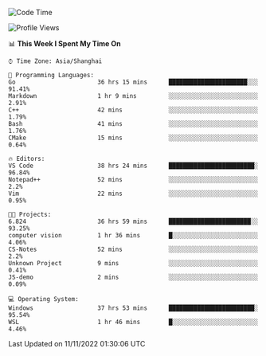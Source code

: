 <!--START_SECTION:waka-->
![Code Time](http://img.shields.io/badge/Code%20Time-323%20hrs%2053%20mins-blue)

![Profile Views](http://img.shields.io/badge/Profile%20Views-0-blue)

📊 **This Week I Spent My Time On** 

```text
⌚︎ Time Zone: Asia/Shanghai

💬 Programming Languages: 
Go                       36 hrs 15 mins      ██████████████████████░░░   91.41% 
Markdown                 1 hr 9 mins         ░░░░░░░░░░░░░░░░░░░░░░░░░   2.91% 
C++                      42 mins             ░░░░░░░░░░░░░░░░░░░░░░░░░   1.79% 
Bash                     41 mins             ░░░░░░░░░░░░░░░░░░░░░░░░░   1.76% 
CMake                    15 mins             ░░░░░░░░░░░░░░░░░░░░░░░░░   0.64%

🔥 Editors: 
VS Code                  38 hrs 24 mins      ████████████████████████░   96.84% 
Notepad++                52 mins             ░░░░░░░░░░░░░░░░░░░░░░░░░   2.2% 
Vim                      22 mins             ░░░░░░░░░░░░░░░░░░░░░░░░░   0.95%

🐱‍💻 Projects: 
6.824                    36 hrs 59 mins      ███████████████████████░░   93.25% 
computer vision          1 hr 36 mins        █░░░░░░░░░░░░░░░░░░░░░░░░   4.06% 
CS-Notes                 52 mins             ░░░░░░░░░░░░░░░░░░░░░░░░░   2.2% 
Unknown Project          9 mins              ░░░░░░░░░░░░░░░░░░░░░░░░░   0.41% 
JS-demo                  2 mins              ░░░░░░░░░░░░░░░░░░░░░░░░░   0.09%

💻 Operating System: 
Windows                  37 hrs 53 mins      ████████████████████████░   95.54% 
WSL                      1 hr 46 mins        █░░░░░░░░░░░░░░░░░░░░░░░░   4.46%

```


 Last Updated on 11/11/2022 01:30:06 UTC
<!--END_SECTION:waka-->
